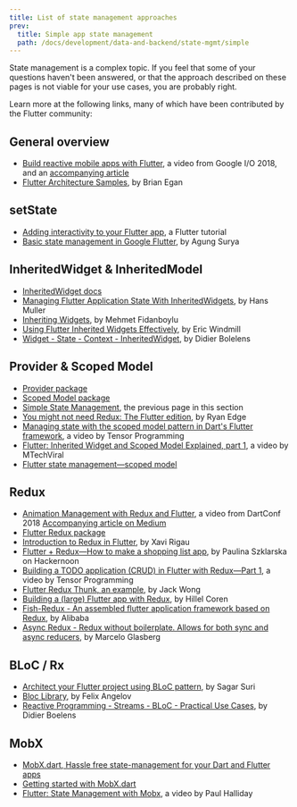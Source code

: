 ```yaml
---
title: List of state management approaches
prev:
  title: Simple app state management
  path: /docs/development/data-and-backend/state-mgmt/simple
---
```


State management is a complex topic. If you feel that some of your questions
haven't been answered, or that the approach described on these pages
is not viable for your use cases, you are probably right.

Learn more at the following links, many of which have been contributed
by the Flutter community:

## General overview

* [Build reactive mobile apps with Flutter](https://www.youtube.com/watch?v=RS36gBEp8OI&feature=youtu.be),
  a video from Google I/O 2018, and an
  [accompanying article]({{site.flutter-medium}}/build-reactive-mobile-apps-in-flutter-companion-article-13950959e381)
* [Flutter Architecture Samples](http://fluttersamples.com/), by Brian Egan

## setState

* [Adding interactivity to your Flutter app](/docs/development/ui/interactive),
  a Flutter tutorial
* [Basic state management in Google Flutter]({{site.medium}}/@agungsurya/basic-state-management-in-google-flutter-6ee73608f96d),
  by Agung Surya

## InheritedWidget &amp; InheritedModel 

* [InheritedWidget docs](https://api.flutter.dev/flutter/widgets/InheritedWidget-class.html)
* [Managing Flutter Application State With InheritedWidgets]({{site.flutter-medium}}/managing-flutter-application-state-with-inheritedwidgets-1140452befe1),
  by Hans Muller
* [Inheriting Widgets](https://medium.com/@mehmetf_71205/inheriting-widgets-b7ac56dbbeb1),
  by Mehmet Fidanboylu
* [Using Flutter Inherited Widgets
  Effectively](https://ericwindmill.com/articles/inherited_widget/),
  by Eric Windmill
* [Widget - State - Context -
  InheritedWidget](https://www.didierboelens.com/2018/06/widget---state---context---inheritedwidget/),
  by Didier Bolelens

## Provider &amp; Scoped Model

* [Provider package]({{site.pub-pkg}}/provider)
* [Scoped Model package]({{site.pub-pkg}}/scoped_model)
* [Simple State Management]({{site.url}}/docs/development/data-and-backend/state-mgmt/simple),
  the previous page in this section
* [You might not need Redux: The Flutter edition](https://proandroiddev.com/you-might-not-need-redux-the-flutter-edition-9c11eba006d7), by Ryan Edge
* [Managing state with the scoped model pattern in Dart's Flutter
  framework](https://www.youtube.com/watch?v=-MCeWP3rgI0),
  a video by Tensor Programming
* [Flutter: Inherited Widget and Scoped Model Explained,
  part 1](https://www.youtube.com/watch?v=j-27MZwRbFw),
  a video by MTechViral
* [Flutter state management&mdash;scoped
  model](https://www.youtube.com/watch?v=Oql5bU-Uvso)

## Redux

* [Animation Management with Redux and Flutter](https://www.youtube.com/watch?v=9ZkLtr0Fbgk), a video from DartConf 2018 [Accompanying article on Medium]({{site.flutter-medium}}/animation-management-with-flutter-and-flux-redux-94729e6585fa)
* [Flutter Redux package]({{site.pub-pkg}}/flutter_redux)
* [Introduction to Redux in Flutter](https://blog.novoda.com/introduction-to-redux-in-flutter/), by Xavi Rigau
* [Flutter + Redux&mdash;How to make a shopping list app](https://hackernoon.com/flutter-redux-how-to-make-shopping-list-app-1cd315e79b65),
  by Paulina Szklarska on Hackernoon
* [Building a TODO application (CRUD) in Flutter with Redux&mdash;Part 1](https://www.youtube.com/watch?v=Wj216eSBBWs),
  a video by Tensor Programming
* [Flutter Redux Thunk, an example]({{site.medium}}/flutterpub/flutter-redux-thunk-27c2f2b80a3b),
  by Jack Wong
* [Building a (large) Flutter app with Redux](https://hillelcoren.com/2018/06/01/building-a-large-flutter-app-with-redux/),
  by Hillel Coren
* [Fish-Redux - An assembled flutter application framework based on Redux](https://github.com/alibaba/fish-redux/),
  by Alibaba
* [Async Redux - Redux without boilerplate. Allows for both sync and async reducers]({{site.pub}}/packages/async_redux/),
  by Marcelo Glasberg

## BLoC / Rx

* [Architect your Flutter project using BLoC pattern]({{site.medium}}/flutterpub/architecting-your-flutter-project-bd04e144a8f1),
  by Sagar Suri
* [Bloc Library](https://felangel.github.io/bloc), by Felix Angelov
* [Reactive Programming - Streams - BLoC - Practical Use Cases](https://www.didierboelens.com/2018/12/reactive-programming---streams---bloc---practical-use-cases), by Didier Boelens

## MobX

* [MobX.dart, Hassle free state-management for your Dart and Flutter apps](https://github.com/mobxjs/mobx.dart)
* [Getting started with MobX.dart](https://mobx.pub/getting-started)
* [Flutter: State Management with Mobx](https://www.youtube.com/watch?v=p-MUBLOEkCs), a video by Paul Halliday
